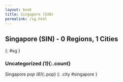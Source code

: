 ```yaml
---
layout: book
title: Singapore (SIN)
permalink: /sg.html
---
```


## Singapore (SIN) - 0 Regions, 1 Cities
{: #sg }





### Uncategorized _(1)_{:.count}


Singapore  _pop (6)_{:.pop} {: .city #singapore } <br>


 
